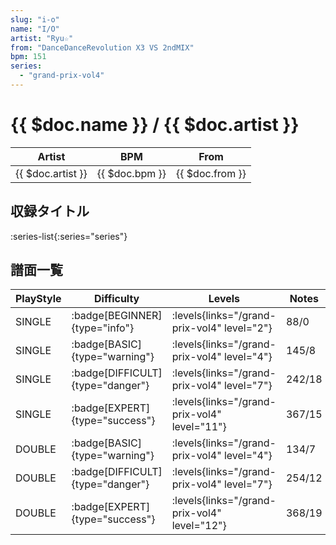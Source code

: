 ```yaml
---
slug: "i-o"
name: "I/O"
artist: "Ryu☆"
from: "DanceDanceRevolution X3 VS 2ndMIX"
bpm: 151
series:
  - "grand-prix-vol4"
---
```


# {{ $doc.name }} / {{ $doc.artist }}

|Artist|BPM|From|
|------|---|----|
|{{ $doc.artist }}|{{ $doc.bpm }}|{{ $doc.from }}|

## 収録タイトル

:series-list{:series="series"}

## 譜面一覧

|PlayStyle|Difficulty|Levels|Notes|Movie|
|---------|----------|------|-----|-----|
|SINGLE| :badge[BEGINNER]{type="info"}| :levels{links="/grand-prix-vol4" level="2"}|88/0||
|SINGLE| :badge[BASIC]{type="warning"}| :levels{links="/grand-prix-vol4" level="4"}|145/8||
|SINGLE| :badge[DIFFICULT]{type="danger"}| :levels{links="/grand-prix-vol4" level="7"}|242/18||
|SINGLE| :badge[EXPERT]{type="success"}| :levels{links="/grand-prix-vol4" level="11"}|367/15||
|DOUBLE| :badge[BASIC]{type="warning"}| :levels{links="/grand-prix-vol4" level="4"}|134/7||
|DOUBLE| :badge[DIFFICULT]{type="danger"}| :levels{links="/grand-prix-vol4" level="7"}|254/12||
|DOUBLE| :badge[EXPERT]{type="success"}| :levels{links="/grand-prix-vol4" level="12"}|368/19||
